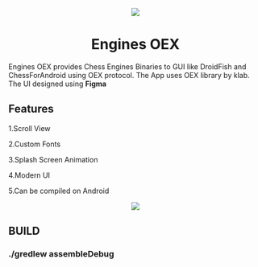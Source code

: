 <p align="center"><img src="https://i.postimg.cc/WbBW0TPz/app-round.png"></p>
<h1 align="center">Engines OEX</h1>

<p> Engines OEX provides Chess Engines Binaries to GUI like 
DroidFish and ChessForAndroid using OEX protocol.
 The App uses OEX library by klab.
 The UI designed using <b> Figma</b>
</p>

<h2>Features</h2>
 <p>1.Scroll View </p>
 <p>2.Custom Fonts </p>
 <p>3.Splash Screen Animation </p>
 <p>4.Modern UI </p>
 <p>5.Can be compiled on Android</p>

<p align="center"><img src="https://i.postimg.cc/HxyMbcDP/Screenshot-112-2.png"></p>

<h2>BUILD</h2>
<h3>./gredlew assembleDebug</h3>

